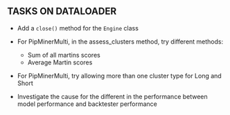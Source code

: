 ## TASKS ON DATALOADER
- Add a `close()` method for the `Engine` class
- For PipMinerMulti, in the assess_clusters method, try different methods:
    * Sum of all martins scores
    * Average Martin scores
- For PipMinerMulti, try allowing more than one cluster type for Long and Short

- Investigate the cause for the different in the performance between model performance and backtester performance